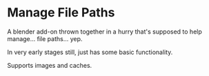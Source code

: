 # Manage File Paths

A blender add-on thrown together in a hurry that's supposed to help manage... file paths... yep.

In very early stages still, just has some basic functionality.

Supports images and caches.